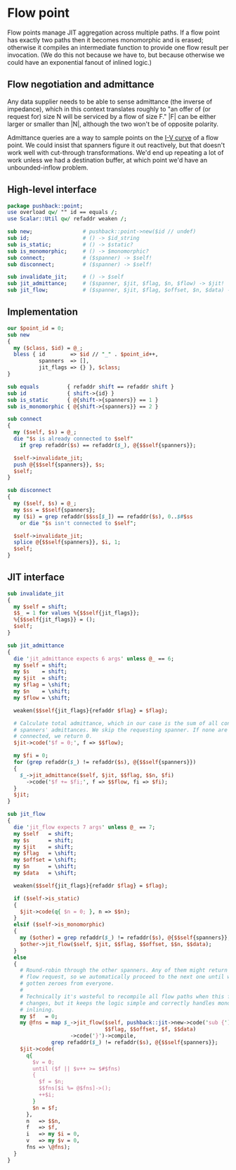 # Flow point
Flow points manage JIT aggregation across multiple paths. If a flow point has
exactly two paths then it becomes monomorphic and is erased; otherwise it
compiles an intermediate function to provide one flow result per invocation. (We
do this not because we have to, but because otherwise we could have an
exponential fanout of inlined logic.)


## Flow negotiation and admittance
Any data supplier needs to be able to sense admittance (the inverse of
impedance), which in this context translates roughly to "an offer of (or request
for) size N will be serviced by a flow of size F." |F| can be either larger or
smaller than |N|, although the two won't be of opposite polarity.

Admittance queries are a way to sample points on the [I-V
curve](https://en.wikipedia.org/wiki/Current%E2%80%93voltage_characteristic) of
a flow point. We could insist that spanners figure it out reactively, but that
doesn't work well with cut-through transformations. We'd end up repeating a lot
of work unless we had a destination buffer, at which point we'd have an
unbounded-inflow problem.


## High-level interface
```perl
package pushback::point;
use overload qw/ "" id == equals /;
use Scalar::Util qw/ refaddr weaken /;

sub new;                # pushback::point->new($id // undef)
sub id;                 # () -> $id_string
sub is_static;          # () -> $static?
sub is_monomorphic;     # () -> $monomorphic?
sub connect;            # ($spanner) -> $self!
sub disconnect;         # ($spanner) -> $self!

sub invalidate_jit;     # () -> $self
sub jit_admittance;     # ($spanner, $jit, $flag, $n, $flow) -> $jit!
sub jit_flow;           # ($spanner, $jit, $flag, $offset, $n, $data) -> $jit!
```


## Implementation
```perl
our $point_id = 0;
sub new
{
  my ($class, $id) = @_;
  bless { id        => $id // "_" . $point_id++,
          spanners  => [],
          jit_flags => {} }, $class;
}

sub equals         { refaddr shift == refaddr shift }
sub id             { shift->{id} }
sub is_static      { @{shift->{spanners}} == 1 }
sub is_monomorphic { @{shift->{spanners}} == 2 }

sub connect
{
  my ($self, $s) = @_;
  die "$s is already connected to $self"
    if grep refaddr($s) == refaddr($_), @{$$self{spanners}};

  $self->invalidate_jit;
  push @{$$self{spanners}}, $s;
  $self;
}

sub disconnect
{
  my ($self, $s) = @_;
  my $ss = $$self{spanners};
  my ($i) = grep refaddr($$ss[$_]) == refaddr($s), 0..$#$ss
    or die "$s isn't connected to $self";

  $self->invalidate_jit;
  splice @{$$self{spanners}}, $i, 1;
  $self;
}
```


## JIT interface
```perl
sub invalidate_jit
{
  my $self = shift;
  $$_ = 1 for values %{$$self{jit_flags}};
  %{$$self{jit_flags}} = ();
  $self;
}

sub jit_admittance
{
  die 'jit_admittance expects 6 args' unless @_ == 6;
  my $self = shift;
  my $s    = shift;
  my $jit  = shift;
  my $flag = \shift;
  my $n    = \shift;
  my $flow = \shift;

  weaken($$self{jit_flags}{refaddr $flag} = $flag);

  # Calculate total admittance, which in our case is the sum of all connected
  # spanners' admittances. We skip the requesting spanner. If none are
  # connected, we return 0.
  $jit->code('$f = 0;', f => $$flow);

  my $fi = 0;
  for (grep refaddr($_) != refaddr($s), @{$$self{spanners}})
  {
    $_->jit_admittance($self, $jit, $$flag, $$n, $fi)
      ->code('$f += $fi;', f => $$flow, fi => $fi);
  }
  $jit;
}

sub jit_flow
{
  die 'jit_flow expects 7 args' unless @_ == 7;
  my $self   = shift;
  my $s      = shift;
  my $jit    = shift;
  my $flag   = \shift;
  my $offset = \shift;
  my $n      = \shift;
  my $data   = \shift;

  weaken($$self{jit_flags}{refaddr $flag} = $flag);

  if ($self->is_static)
  {
    $jit->code(q{ $n = 0; }, n => $$n);
  }
  elsif ($self->is_monomorphic)
  {
    my ($other) = grep refaddr($_) != refaddr($s), @{$$self{spanners}};
    $other->jit_flow($self, $jit, $$flag, $$offset, $$n, $$data);
  }
  else
  {
    # Round-robin through the other spanners. Any of them might return 0 from a
    # flow request, so we automatically proceed to the next one until we've
    # gotten zeroes from everyone.
    #
    # Technically it's wasteful to recompile all flow paths when this flow point
    # changes, but it keeps the logic simple and correctly handles monomorphic
    # inlining.
    my $f   = 0;
    my @fns = map $_->jit_flow($self, pushback::jit->new->code('sub {'),
                               $$flag, $$offset, $f, $$data)
                    ->code('}')->compile,
              grep refaddr($_) != refaddr($s), @{$$self{spanners}};
    $jit->code(
      q{
        $v = 0;
        until ($f || $v++ >= $#$fns)
        {
          $f = $n;
          $$fns[$i %= @$fns]->();
          ++$i;
        }
        $n = $f;
      },
      n   => $$n,
      f   => $f,
      i   => my $i = 0,
      v   => my $v = 0,
      fns => \@fns);
  }
}
```
